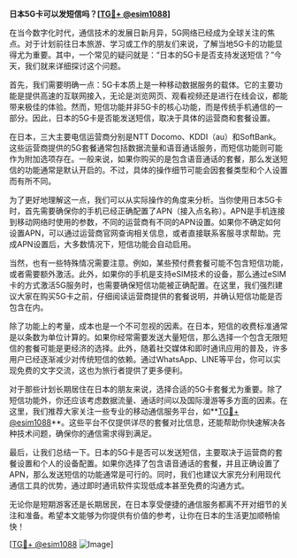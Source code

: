 **日本5G卡可以发短信吗？[[TG💪+ @esim1088](https://t.me/s/esim1088)]**

在当今数字化时代，通信技术的发展日新月异，5G网络已经成为全球关注的焦点。对于计划前往日本旅游、学习或工作的朋友们来说，了解当地5G卡的功能显得尤为重要。其中，一个常见的疑问就是：“日本的5G卡是否支持发送短信？”今天，我们就来详细探讨这个问题。

首先，我们需要明确一点：5G卡本质上是一种移动数据服务的载体。它的主要功能是提供高速的互联网接入，无论是浏览网页、观看视频还是进行在线会议，都能带来极佳的体验。然而，短信功能并非5G卡的核心功能，而是传统手机通信的一部分。因此，日本的5G卡是否能发送短信，取决于具体的运营商和套餐设置。

在日本，三大主要电信运营商分别是NTT Docomo、KDDI（au）和SoftBank。这些运营商提供的5G套餐通常包括数据流量和语音通话服务，而短信功能则可能作为附加选项存在。一般来说，如果你购买的是包含语音通话的套餐，那么发送短信的功能通常是默认开启的。不过，具体的操作细节可能会因套餐类型和个人设置而有所不同。

为了更好地理解这一点，我们可以从实际操作的角度来分析。当你使用日本5G卡时，首先需要确保你的手机已经正确配置了APN（接入点名称）。APN是手机连接到移动网络时使用的参数，不同的运营商有不同的APN设置。如果你不确定如何设置APN，可以通过运营商官网查询相关信息，或者直接联系客服寻求帮助。完成APN设置后，大多数情况下，短信功能会自动启用。

当然，也有一些特殊情况需要注意。例如，某些预付费套餐可能不包含短信功能，或者需要额外激活。此外，如果你的手机是支持eSIM技术的设备，那么通过eSIM卡的方式激活5G服务时，也需要确保短信功能被正确配置。在这里，我们强烈建议大家在购买5G卡之前，仔细阅读运营商提供的套餐说明，并确认短信功能是否包含在内。

除了功能上的考量，成本也是一个不可忽视的因素。在日本，短信的收费标准通常是以条数为单位计算的。如果你经常需要发送大量短信，那么选择一个包含无限短信的套餐可能是更经济的选择。此外，随着社交媒体和即时通讯应用的普及，许多用户已经逐渐减少对传统短信的依赖。通过WhatsApp、LINE等平台，你可以实现免费的文字交流，这也为旅行者提供了更多便利。

对于那些计划长期居住在日本的朋友来说，选择合适的5G卡套餐尤为重要。除了短信功能外，你还应该考虑数据流量、通话时间以及国际漫游等多方面的因素。在这里，我们推荐大家关注一些专业的移动通信服务平台，如**[TG💪+ @esim1088](https://t.me/s/esim1088)**。这些平台不仅提供详尽的套餐对比信息，还能帮助你快速解决各种技术问题，确保你的通信需求得到满足。

最后，让我们总结一下。日本的5G卡是否可以发送短信，主要取决于运营商的套餐设置和个人的设备配置。如果你选择了包含语音通话的套餐，并且正确设置了APN，那么发送短信的功能通常是可行的。同时，我们也建议大家充分利用现代通信工具的优势，通过即时通讯软件实现低成本甚至免费的沟通方式。

无论你是短期游客还是长期居民，在日本享受便捷的通信服务都离不开对细节的关注和准备。希望本文能够为你提供有价值的参考，让你在日本的生活更加顺畅愉快！

[[TG💪+ @esim1088](https://t.me/s/esim1088) ![Image](https://i.postimg.cc/4NQfJmqS/Snipaste-2025-05-13-00-14-12.png)]